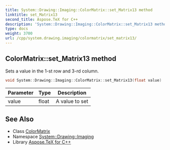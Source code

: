 ```yaml
---
title: System::Drawing::Imaging::ColorMatrix::set_Matrix13 method
linktitle: set_Matrix13
second_title: Aspose.TeX for C++
description: 'System::Drawing::Imaging::ColorMatrix::set_Matrix13 method. Sets a value in the 1-st row and 3-rd column in C++.'
type: docs
weight: 3700
url: /cpp/system.drawing.imaging/colormatrix/set_matrix13/
---
```

## ColorMatrix::set_Matrix13 method


Sets a value in the 1-st row and 3-rd column.

```cpp
void System::Drawing::Imaging::ColorMatrix::set_Matrix13(float value)
```


| Parameter | Type | Description |
| --- | --- | --- |
| value | float | A value to set |

## See Also

* Class [ColorMatrix](../)
* Namespace [System::Drawing::Imaging](../../)
* Library [Aspose.TeX for C++](../../../)
